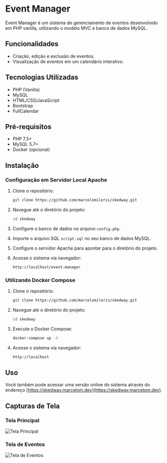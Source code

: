 # Event Manager

Event Manager é um sistema de gerenciamento de eventos desenvolvido em PHP vanilla, utilizando o modelo MVC e banco de dados MySQL.

## Funcionalidades

- Criação, edição e exclusão de eventos.
- Visualização de eventos em um calendário interativo.

## Tecnologias Utilizadas

- PHP (Vanilla)
- MySQL
- HTML/CSS/JavaScript
- Bootstrap
- FullCalendar

## Pré-requisitos

- PHP 7.3+
- MySQL 5.7+
- Docker (opcional)

## Instalação

### Configuração em Servidor Local Apache

1. Clone o repositório:
    ```sh
    git clone https://github.com/marcelomileris/skedway.git
    ```

2. Navegue até o diretório do projeto:
    ```sh
    cd skedway
    ```

3. Configure o banco de dados no arquivo `config.php`.

4. Importe o arquivo SQL `script.sql` no seu banco de dados MySQL.

5. Configure o servidor Apache para apontar para o diretório do projeto.

6. Acesse o sistema via navegador:
    ```sh
    http://localhost/event-manager
    ```

### Utilizando Docker Compose

1. Clone o repositório:
    ```sh
    git clone https://github.com/marcelomileris/skedway.git
    ```

2. Navegue até o diretório do projeto:
    ```sh
    cd skedway
    ```

3. Execute o Docker Compose:
    ```sh
    docker-compose up -d
    ```

4. Acesse o sistema via navegador:
    ```sh
    http://localhost
    ```

## Uso

Você também pode acessar uma versão online do sistema através do endereço [https://skedway.marcelom.dev](https://skedway.marcelom.dev).

## Capturas de Tela

### Tela Principal
![Tela Principal](images/dashboard.png)

### Tela de Eventos
![Tela de Eventos](images/events.png)
